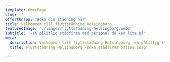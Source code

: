 ```yaml
---
template: HomePage
slug: ''
offertknapp: 'Boka din städning här'
title: Välkommen till flyttstädning Helsingborg
featuredImage: './images/flyttstadning-helsingborg.webp'
subtitle: '-en pålitlig städfirma med personal du kan lita på'
meta:
  description: Välkommen till flyttstädning Helsingborg -en pålitlig städfirma med personal du kan lita på
  title: Flyttstädning Helsingborg -Boka städfirma online idag!

---
```

